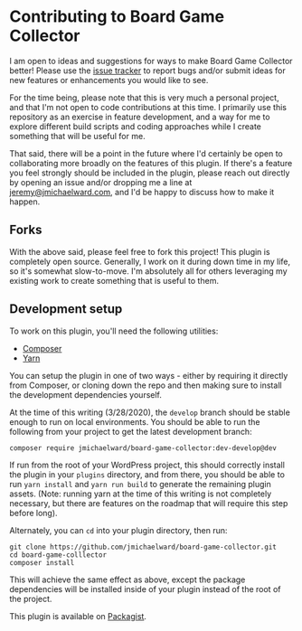 # Contributing to Board Game Collector
I am open to ideas and suggestions for ways to make Board Game Collector 
better! Please use the [issue tracker](https://github.com/jmichaelward/board-game-collector/issues)
to report bugs and/or submit ideas for new features or enhancements you
would like to see.

For the time being, please note that this is very much a personal project, 
and that I'm not open to code contributions at this time. I primarily use
this repository as an exercise in feature development, and a way for me
to explore different build scripts and coding approaches while I create 
something that will be useful for me.

That said, there will be a point in the future where I'd certainly be 
open to collaborating more broadly on the features of this plugin. If 
there's a feature you feel strongly should be included in the plugin,
please reach out directly by opening an issue and/or dropping me a line
at [jeremy@jmichaelward.com](mailto:jeremy@jmichaelward.com), and I'd be
happy to discuss how to make it happen.

## Forks
With the above said, please feel free to fork this project! This plugin
is completely open source. Generally, I work on it during down time in my
life, so it's somewhat slow-to-move. I'm absolutely all for others 
leveraging my existing work to create something that is useful to them.

## Development setup
To work on this plugin, you'll need the following utilities:
- [Composer](https://getcomposer.org)
- [Yarn](https://yarnpkg.com)

You can setup the plugin in one of two ways - either by requiring it
directly from Composer, or cloning down the repo and then making sure
to install the development dependencies yourself.

At the time of this writing (3/28/2020), the `develop` branch should
be stable enough to run on local environments. You should be able to 
run the following from your project to get the latest development branch:

`composer require jmichaelward/board-game-collector:dev-develop@dev`

If run from the root of your WordPress project, this should correctly install
the plugin in your `plugins` directory, and from there, you should be able
to run `yarn install` and `yarn run build` to generate the remaining plugin 
assets. (Note: running yarn at the time of this writing is not completely necessary,
but there are features on the roadmap that will require this step before long).

Alternately, you can `cd` into your plugin directory, then run:

```
git clone https://github.com/jmichaelward/board-game-collector.git
cd board-game-colllector
composer install
```

This will achieve the same effect as above, except the package dependencies
will be installed inside of your plugin instead of the root of the project.

This plugin is available on [Packagist](https://packagist.org/packages/jmichaelward/board-game-collector).
